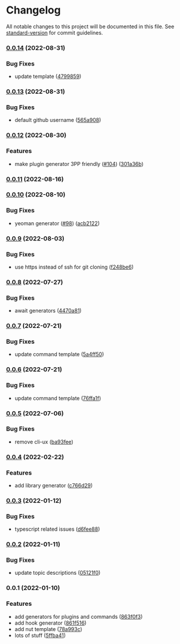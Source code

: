 # Changelog

All notable changes to this project will be documented in this file. See [standard-version](https://github.com/conventional-changelog/standard-version) for commit guidelines.

### [0.0.14](https://github.com/salesforcecli/plugin-dev/compare/v0.0.13...v0.0.14) (2022-08-31)


### Bug Fixes

* update template ([4799859](https://github.com/salesforcecli/plugin-dev/commit/47998591d7be474b28a608200390accab70977d5))

### [0.0.13](https://github.com/salesforcecli/plugin-dev/compare/v0.0.12...v0.0.13) (2022-08-31)


### Bug Fixes

* default github username ([565a908](https://github.com/salesforcecli/plugin-dev/commit/565a908b79e9025a72925b6ecf96f7590a01595a))

### [0.0.12](https://github.com/salesforcecli/plugin-dev/compare/v0.0.11...v0.0.12) (2022-08-30)


### Features

* make plugin generator 3PP friendly ([#104](https://github.com/salesforcecli/plugin-dev/issues/104)) ([301a36b](https://github.com/salesforcecli/plugin-dev/commit/301a36b8780368b2a32d86eff22123f6661bfed2))

### [0.0.11](https://github.com/salesforcecli/plugin-dev/compare/v0.0.10...v0.0.11) (2022-08-16)

### [0.0.10](https://github.com/salesforcecli/plugin-dev/compare/v0.0.9...v0.0.10) (2022-08-10)


### Bug Fixes

* yeoman generator ([#98](https://github.com/salesforcecli/plugin-dev/issues/98)) ([acb2122](https://github.com/salesforcecli/plugin-dev/commit/acb2122322cc3d422c9067f9ba05f0fc2964e473))

### [0.0.9](https://github.com/salesforcecli/plugin-dev/compare/v0.0.8...v0.0.9) (2022-08-03)


### Bug Fixes

* use https instead of ssh for git cloning ([f248be6](https://github.com/salesforcecli/plugin-dev/commit/f248be69f38705adcfff376e70d3bf13e58465c3))

### [0.0.8](https://github.com/salesforcecli/plugin-dev/compare/v0.0.7...v0.0.8) (2022-07-27)


### Bug Fixes

* await generators ([4470a81](https://github.com/salesforcecli/plugin-dev/commit/4470a812c2219adf97f59bb116617d747ac78225))

### [0.0.7](https://github.com/salesforcecli/plugin-dev/compare/v0.0.6...v0.0.7) (2022-07-21)


### Bug Fixes

* update command template ([5a4ff50](https://github.com/salesforcecli/plugin-dev/commit/5a4ff5052b48da31418b022bf371c4693827aa33))

### [0.0.6](https://github.com/salesforcecli/plugin-dev/compare/v0.0.5...v0.0.6) (2022-07-21)


### Bug Fixes

* update command template ([76ffa1f](https://github.com/salesforcecli/plugin-dev/commit/76ffa1f3c95691ac5a73fc3a972ab4f495839f35))

### [0.0.5](https://github.com/salesforcecli/plugin-dev/compare/v0.0.4...v0.0.5) (2022-07-06)


### Bug Fixes

* remove cli-ux ([ba93fee](https://github.com/salesforcecli/plugin-dev/commit/ba93fee6757095346697a02aac87a281ad4999aa))

### [0.0.4](https://github.com/salesforcecli/plugin-dev/compare/v0.0.3...v0.0.4) (2022-02-22)


### Features

* add library generator ([c766d29](https://github.com/salesforcecli/plugin-dev/commit/c766d298b867ee083d6c891cedaf6d400894dd04))

### [0.0.3](https://github.com/salesforcecli/plugin-dev/compare/v0.0.2...v0.0.3) (2022-01-12)


### Bug Fixes

* typescript related issues ([d6fee88](https://github.com/salesforcecli/plugin-dev/commit/d6fee8852ebe067536c5906aa11fd4e6657ef5ae))

### [0.0.2](https://github.com/salesforcecli/plugin-dev/compare/v0.0.1...v0.0.2) (2022-01-11)

### Bug Fixes

- update topic descriptions ([05121f0](https://github.com/salesforcecli/plugin-dev/commit/05121f021c1e99770d66b02486b1c3582c005abe))

### 0.0.1 (2022-01-10)

### Features

- add generators for plugins and commands ([863f0f3](https://github.com/salesforcecli/plugin-dev/commit/863f0f3cbee9b625769e44ab35036a30c67a7d3a))
- add hook generator ([861f516](https://github.com/salesforcecli/plugin-dev/commit/861f51659ca144171d6a61256789590387fc527c))
- add nut template ([78a993c](https://github.com/salesforcecli/plugin-dev/commit/78a993cb5a042efa0c886079cf25aa9cfc7290d9))
- lots of stuff ([5ffba41](https://github.com/salesforcecli/plugin-dev/commit/5ffba4122b3e85ca26f670277240448e16923ce6))
